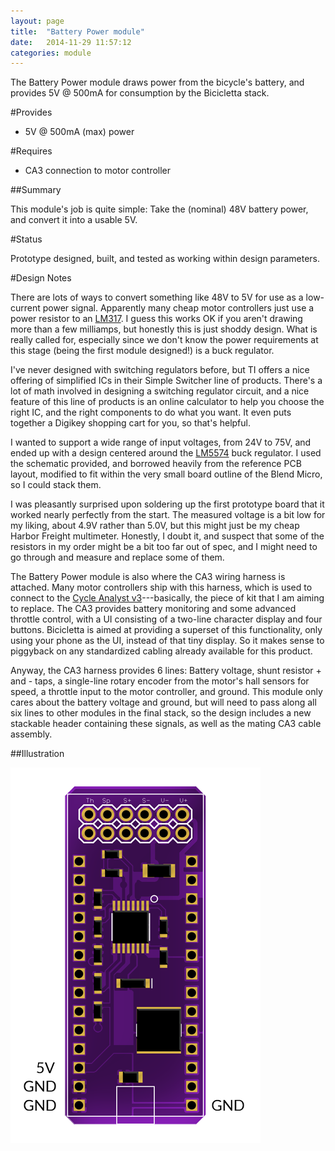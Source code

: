 ```yaml
---
layout: page
title:  "Battery Power module"
date:   2014-11-29 11:57:12
categories: module
---
```

The Battery Power module draws power from the bicycle's battery, and provides 5V @ 500mA for consumption by the Bicicletta stack.

#Provides

* 5V @ 500mA (max) power

#Requires

* CA3 connection to motor controller

##Summary

This module's job is quite simple: Take the (nominal) 48V battery power, and convert it into a usable 5V.

#Status

Prototype designed, built, and tested as working within design parameters.

#Design Notes

There are lots of ways to convert something like 48V to 5V for use as a low-current power signal. Apparently many cheap motor controllers just use a power resistor to an [LM317]. I guess this works OK if you aren't drawing more than a few milliamps, but honestly this is just shoddy design. What is really called for, especially since we don't know the power requirements at this stage (being the first module designed!) is a buck regulator.

I've never designed with switching regulators before, but TI offers a nice offering of simplified ICs in their Simple Switcher line of products. There's a lot of math involved in designing a switching regulator circuit, and a nice feature of this line of products is an online calculator to help you choose the right IC, and the right components to do what you want. It even puts together a Digikey shopping cart for you, so that's helpful.

I wanted to support a wide range of input voltages, from 24V to 75V, and ended up with a design centered around the [LM5574] buck regulator. I used the schematic provided, and borrowed heavily from the reference PCB layout, modified to fit within the very small board outline of the Blend Micro, so I could stack them.

I was pleasantly surprised upon soldering up the first prototype board that it worked nearly perfectly from the start. The measured voltage is a bit low for my liking, about 4.9V rather than 5.0V, but this might just be my cheap Harbor Freight multimeter. Honestly, I doubt it, and suspect that some of the resistors in my order might be a bit too far out of spec, and I might need to go through and measure and replace some of them.

The Battery Power module is also where the CA3 wiring harness is attached. Many motor controllers ship with this harness, which is used to connect to the [Cycle Analyst v3][CA3]---basically, the piece of kit that I am aiming to replace. The CA3 provides battery monitoring and some advanced throttle control, with a UI consisting of a two-line character display and four buttons. Bicicletta is aimed at providing a superset of this functionality, only using your phone as the UI, instead of that tiny display. So it makes sense to piggyback on any standardized cabling already available for this product.

Anyway, the CA3 harness provides 6 lines: Battery voltage, shunt resistor + and - taps, a single-line rotary encoder from the motor's hall sensors for speed, a throttle input to the motor controller, and ground. This module only cares about the battery voltage and ground, but will need to pass along all six lines to other modules in the final stack, so the design includes a new stackable header containing these signals, as well as the mating CA3 cable assembly.

##Illustration

![Board outline](../images/bicicletta-power-thumb.png 'Board outline')

[LM317]:      http://en.wikipedia.org/wiki/LM317
[LM5574]:     http://www.ti.com/product/lm5574
[CA3]:        http://www.ebikes.ca/product-info/grin-products/cycle-analyst-3.html
